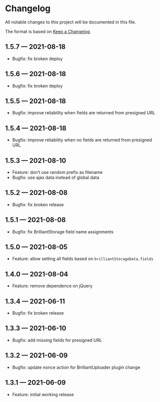 # Changelog

All notable changes to this project will be documented in this file.

The format is based on [Keep a Changelog](https://keepachangelog.com/en/1.0.0/).

## 1.5.7 — 2021-08-18

- Bugfix: fix broken deploy

## 1.5.6 — 2021-08-18

- Bugfix: fix broken deploy

## 1.5.5 — 2021-08-18

- Bugfix: improve reliability when fields are returned from presigned URL

## 1.5.4 — 2021-08-18

- Bugfix: improve reliability when no fields are returned from presigned URL

## 1.5.3 — 2021-08-10

- Feature: don’t use random prefix as filename
- Bugfix: use ajax data instead of global data

## 1.5.2 — 2021-08-08

- Bugfix: fix broken release

## 1.5.1 — 2021-08-08

- Bugfix: fix BrilliantStorage field name assignments

## 1.5.0 — 2021-08-05

- Feature: allow setting all fields based on `brilliantStorageData.fields`

## 1.4.0 — 2021-08-04

- Feature: remove dependence on jQuery

## 1.3.4 — 2021-06-11

- Bugfix: fix broken release

## 1.3.3 — 2021-06-10

- Bugfix: add missing fields for presigned URL

## 1.3.2 — 2021-06-09

- Bugfix: update nonce action for BrilliantUploader plugin change

## 1.3.1 — 2021-06-09

- Feature: initial working release
